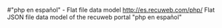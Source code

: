 #"php en español" - Flat file data model
http://es.recuweb.com/php/
Flat JSON file data model of the recuweb portal "php en español"
